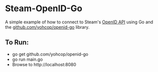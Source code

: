 # Steam-OpenID-Go

A simple example of how to connect to Steam's [OpenID API](http://steamcommunity.com/dev) using Go 
and the [github.com/yohcop/openid-go](https://github.com/yohcop/openid-go) library.

## To Run:
- go get github.com/yohcop/openid-go
- go run main.go
- Browse to http://localhost:8080
